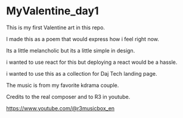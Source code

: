 # MyValentine_day1

This is my first Valentine art in this repo.

I made this as a poem that would express how i feel right now.

Its a little melancholic but its a little simple in design.

i wanted to use react for this but deploying a react would be a hassle.

i wanted to use this as a collection for Daj Tech landing page.

The music is from my favorite kdrama couple.

Credits to the real composer and to R3 in youtube.

https://www.youtube.com/@r3musicbox_en
